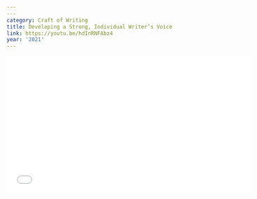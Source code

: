 ```yaml
---
---
category: Craft of Writing
title: Developing a Strong, Individual Writer’s Voice
link: https://youtu.be/hdInRNFAbz4
year: '2021'
---
```

<iframe width="560" height="315" src="{{ page.link }}" frameborder="0" allowfullscreen></iframe>

